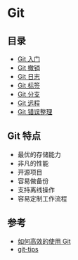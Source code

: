 # Git

## 目录

* [Git 入门](./git-quickstart.md)
* [Git 撤销](./git-reset-checkout.md)
* [Git 日志](./git-log.md)
* [Git 标签](./git-tag.md)
* [Git 分支](./git-branch.md)
* [Git 远程](./git-remote.md)
* [Git 错误整理](./git-error.md)

## Git 特点

* 最优的存储能力
* 非凡的性能
* 开源项目
* 容易做备份
* 支持离线操作
* 容易定制工作流程

## 参考

* [如何高效的使用 Git](https://mp.weixin.qq.com/s?__biz=MzA5OTAyNzQ2OA==&mid=2649699351&idx=1&sn=9aebf17d765253413c67b8bc35c0c469&chksm=88930b74bfe48262dfa2a9bce1d66ab59e9ed7a17066d33c1628f8f6b97352b87459f9417e16&mpshare=1&scene=24&srcid=1109iVRfbO6lmaqjqumttGox&pass_ticket=DK6jkCEsO%2FQWn2YtWsAZwua%2B4r0knmjf5nVPlUykAAJecOKZcmWUAuJ4lGUQkC4c#rd)
* [git-tips](https://github.com/git-tips/tips)
